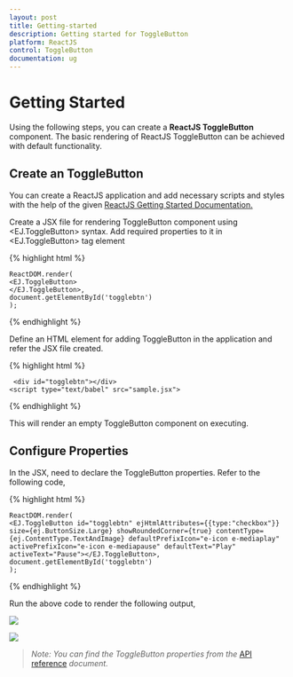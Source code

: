 ```yaml
---
layout: post
title: Getting-started 
description: Getting started for ToggleButton
platform: ReactJS
control: ToggleButton
documentation: ug
---
```


# Getting Started

Using the following steps, you can create a **ReactJS ToggleButton** component. The basic rendering of ReactJS ToggleButton can be achieved with default functionality.

## Create an ToggleButton

You can create a ReactJS application and add necessary scripts and styles with the help of the given [ReactJS Getting Started Documentation.](https://help.syncfusion.com/reactjs/overview)

Create a JSX file for rendering ToggleButton component using &lt;EJ.ToggleButton&gt; syntax. Add required properties to it in &lt;EJ.ToggleButton&gt; tag element

{% highlight html %}

    ReactDOM.render(
    <EJ.ToggleButton>
    </EJ.ToggleButton>,
    document.getElementById('togglebtn')
    );

{% endhighlight %}

Define an HTML element for adding ToggleButton in the application and refer the JSX file created.

{% highlight html %}

     <div id="togglebtn"></div>
    <script type="text/babel" src="sample.jsx"> 

{% endhighlight %}

This will render an empty ToggleButton component on executing.

## Configure Properties

In the JSX, need to declare the ToggleButton properties. Refer to the following code,

{% highlight html %}

    ReactDOM.render(
    <EJ.ToggleButton id="togglebtn" ejHtmlAttributes={{type:"checkbox"}} size={ej.ButtonSize.Large} showRoundedCorner={true} contentType={ej.ContentType.TextAndImage} defaultPrefixIcon="e-icon e-mediaplay" activePrefixIcon="e-icon e-mediapause" defaultText="Play" activeText="Pause"></EJ.ToggleButton>,
    document.getElementById('togglebtn')
    );

{% endhighlight %}


Run the above code to render the following output,

![](Getting-Started_images/Getting-Started_img1.JPG)

![](Getting-Started_images/Getting-Started_img2.JPG)


> _Note:_ _You can find the ToggleButton properties from the_ [API reference](https://help.syncfusion.com/api/js/ejtogglebutton) _document._



